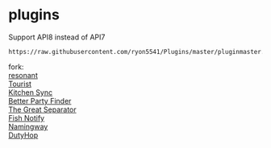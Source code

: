 # plugins
Support API8 instead of API7
```
https://raw.githubusercontent.com/ryon5541/Plugins/master/pluginmaster.json
```
fork:  
[resonant](https://github.com/aulus-asina/resonant)  
[Tourist](https://git.anna.lgbt/ascclemens/Tourist.git)  
[Kitchen Sync](https://github.com/MidoriKami/)  
[Better Party Finder](https://git.anna.lgbt/ascclemens/BetterPartyFinder)  
[The Great Separator](https://git.anna.lgbt/ascclemens/TheGreatSeparator)  
[Fish Notify](https://github.com/carvelli)  
[Namingway](https://git.anna.lgbt/ascclemens/Namingway)  
[DutyHop](https://github.com/Marxvee/)